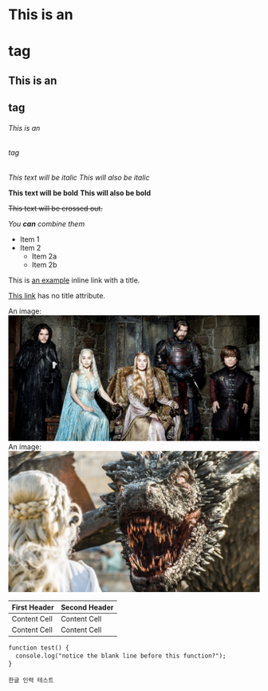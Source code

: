 # This is an <h1> tag
## This is an <h2> tag
###### This is an <h6> tag

*This text will be italic*
_This will also be italic_

**This text will be bold**
__This will also be bold__

~~This text will be crossed out.~~

_You **can** combine them_

* Item 1
* Item 2
  * Item 2a
  * Item 2b

This is [an example](http://example.com/ "Title") inline link with a title.

[This link](http://example.net/) has no title attribute.

An image: ![Game of Thornes](img/1.jpg)
An image: ![The Dragon](img/2.jpg)

| First Header  | Second Header |
| ------------- | ------------- |
| Content Cell  | Content Cell  |
| Content Cell  | Content Cell  |

```
function test() {
  console.log("notice the blank line before this function?");
}

한글 인력 테스트
